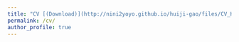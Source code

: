 ```yaml
---
title: "CV [(Download)](http://nini2yoyo.github.io/huiji-gao/files/CV_HuijiGao_short_v2021.pdf)"
permalink: /cv/
author_profile: true
---
```

